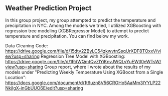 ## Weather Prediction Project

In this group project, my group attempted to predict the temperature and precipitation in NYC. Among the models we tried, I utilized XGBoosting with regression tree modeling (XGBRegressor Model) to attempt to predict temperature and precipitation. You can find below my work.

Data Cleaning Code: https://drive.google.com/file/d/15dtv2ZByLC54zkwvtnSsqUrXDF8TOxxV/view?usp=sharing
Regression Tree Model with XGBoosting: https://drive.google.com/file/d/1RdWQmtQvZIYiKnvJWQLvYuEWtl0eWTsW/view?usp=sharing
Group report, where I wrote about the results of my models under "Predicting Weekly Temperature Using XGBoost from a Single Location": 
https://docs.google.com/document/d/1t6uzn8V56CROHo5AaMm3lYYLP22NkjIgX-inGbUUO6E/edit?usp=sharing
